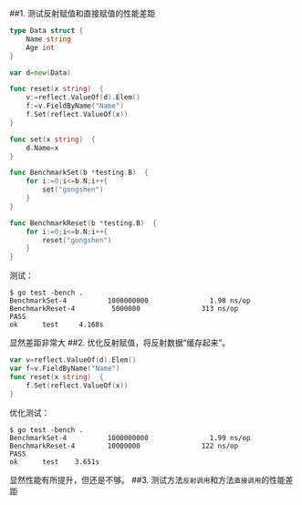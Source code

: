 ##1. 测试反射赋值和直接赋值的性能差距
```go
type Data struct {
	Name string
	Age int
}

var d=new(Data)

func reset(x string)  {
	v:=reflect.ValueOf(d).Elem()
	f:=v.FieldByName("Name")
	f.Set(reflect.ValueOf(x))
}

func set(x string)  {
	d.Name=x
}

func BenchmarkSet(b *testing.B)  {
	for i:=0;i<=b.N;i++{
		set("gongshen")
	}
}

func BenchmarkReset(b *testing.B)  {
	for i:=0;i<=b.N;i++{
		reset("gongshen")
	}
}
```
测试：
```shell
$ go test -bench .
BenchmarkSet-4          1000000000               1.98 ns/op
BenchmarkReset-4         5000000               313 ns/op
PASS
ok     	test	 4.168s
```
显然差距非常大
##2. 优化反射赋值，将反射数据“缓存起来”。
```go
var v=reflect.ValueOf(d).Elem()
var f=v.FieldByName("Name")
func reset(x string)  {
	f.Set(reflect.ValueOf(x))
}
```
优化测试：
```shell
$ go test -bench .
BenchmarkSet-4          1000000000               1.99 ns/op
BenchmarkReset-4        10000000               122 ns/op
PASS
ok      test  	3.651s
```
显然性能有所提升，但还是不够。
##3. 测试方法`反射调用`和方法`直接调用`的性能差距
